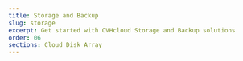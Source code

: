 ```yaml
---
title: Storage and Backup
slug: storage
excerpt: Get started with OVHcloud Storage and Backup solutions
order: 06
sections: Cloud Disk Array
---
```

